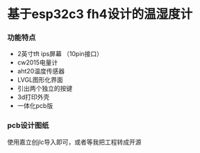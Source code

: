 # 基于esp32c3 fh4设计的温湿度计
### 功能特点
* 2英寸tft ips屏幕 （10pin接口）
* cw2015电量计
* aht20温度传感器
* LVGL图形化界面
* 引出两个独立的按键
* 3d打印外壳
* 一体化pcb版


### pcb设计图纸
使用嘉立创jlc导入即可，或者等我把工程转成开源